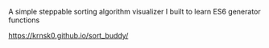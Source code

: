 A simple steppable sorting algorithm visualizer I built to learn ES6 generator functions

https://krnsk0.github.io/sort_buddy/

